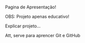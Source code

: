 Pagina de Apresentação!

OBS: Projeto apenas educativo!

Explicar projeto...

Att, serve para aprencer Git e GitHub